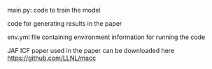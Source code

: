 main.py: code to train the model  

code for generating results in the paper  

env.yml file containing environment information for running the code  


JAF ICF paper used in the paper can be downloaded here https://github.com/LLNL/macc
